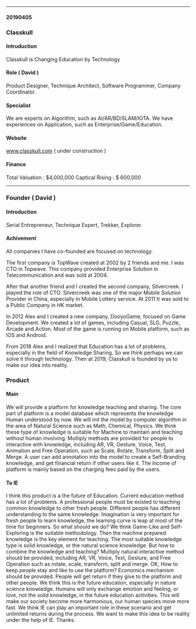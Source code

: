 
---
#### 20190405


### Classkull

#### Intruduction 

Classkull is Changing Education by Technology

#### Role ( David ) 

Product Designer, 
Technique Architect,
Software Programmer,
Company Coordinator.

#### Specialist

We are experts on Algorithm, such as AI/AR/BD/SLAM/IOTA.
We have experiences on Application, such as Enterprise/Game/Education.

#### Website 

www.classkull.com ( under construction )

#### Finance

Total Valuation : $4,000,000
Captical Rising : $  600,000


---
### Founder ( David )

#### Introduction

Serial Entrepreneur, Technique Expert, Trekker, Explorer.  


#### Achivement

All companies I have co-founded are focused on technology. 

The first company is TopWave created at 2002 by 2 friends and me. I was CTO in Topwave. This company provided Enterprise Solution in Telecommunication and was sold at 2004. 

After that another friend and I created the second company, Silvercreek. I played the role of CTO.  Silvercreek was one of the major Mobile Solution Provider in China, especially in Mobile Lottery service. At 2011 It was sold to a Public Company in HK market.    

In 2012 Alex and I created a new company, DooyoGame, focused on Game Development. We created a lot of games, including Casual, SLG, Puzzle, Arcade and Action. Most of the game is running on Mobile platform, such as IOS and Android.    

From 2018 Alex and I realized that Education has a lot of problems, especially in the field of Knowledge Sharing. So we think perhaps we can solve it through technology. Then at 2019, Classkull is founded by us to make our idea into reality.



### Product

#### Main

We will provide a platform for knowledge teaching and sharing. The core part of platform is a model database which represents the knowledge Human understood by now. We will init the model by computer algorithm in the area of Natural Science such as Math, Chemical, Physics. We think these type of knowledge is suitable for Machine to maintain and teaching without human involving. Multiply methods are provided for people to interactive with knowledge, including AR, VR, Gesture, Voice, Text, Animation and Free Operation, such as Scale, Rotate, Transform, Split and Merge.  A user can add annotation into the model to create a Self-Branding knowledge, and get financial return if other users like it.  The income of platform is mainly based on the charging fees paid by the users. 



#### To IE

I think this product is a the future of Education. Current education method has a lot of problems. A professional people must be existed to teaching common knowledge to other fresh people. Different people has different understanding to the same knowledge. Imagination is very important for fresh people to learn knowledge, the learning curve is leap at most of the time for beginners. So what should we do? We think Game-Like and Self-Exploring is the suitable methodology. Then the machine prepared knowledge is the key element for teaching. The most suitable knowledge type is solid knowledge, or the natural science knowledge. But how to combine the knowledge and teaching? Multiply natural interactive method should be provided, including AR, VR, Voice, Text, Gesture,  and Free Operation such as rotate, scale, transform, split and merge. OK, How to keep people stay and like to use the platform? Economics mechanism should be provided. People will get return if they give to the platform and other people. We think this is the future education, especially in nature science knowledge. Humans will only exchange emotion and feeling, or love, not the solid knowledge, in the future education activities.  This will make our society become more harmonious, our human species move more fast. We think IE can play an important role in these scenario and get unlimited returns during the process. We want to make this idea to be reality under the help of IE. Thanks. 


